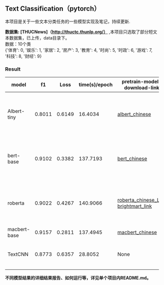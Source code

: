 ## Text Classification（pytorch）

本项目是关于一些文本分类任务的一些模型实现及笔记，持续更新.

**数据集: [THUCNews]（http://thuctc.thunlp.org/）**  ,本项目只选取了部分短文本数据集，已上传，data目录下。  
数据：10个类  
{'体育': 0, '娱乐': 1, '家居': 2, '房产': 3, '教育': 4, '时尚': 5, '时政': 6, '游戏': 7, '科技': 8, '财经': 9}

### Result

| model        | f1     | Loss   | time(s)/epoch | pretrain-model-download-link                                                                                                             | algorithm nodes                                                            |
|--------------|--------|--------|---------------|------------------------------------------------------------------------------------------------------------------------------------------|----------------------------------------------------------------------------|
| Albert-tiny  | 0.8011 | 0.6149 | 16.4034       | [albert_chinese](https://huggingface.co/ckiplab/albert-tiny-chinese/tree/main)                                                           | [预训练模型：从BERT到XLNet、RoBERTa、ALBERT](https://zhuanlan.zhihu.com/p/436017910) |
| bert-base    | 0.9102 | 0.3382 | 137.7193      | [bert_chinese](https://huggingface.co/bert-base-chinese/tree/main)                                                                       | [预训练模型：从BERT到XLNet、RoBERTa、ALBERT](https://zhuanlan.zhihu.com/p/436017910) |
| roberta      | 0.9022 | 0.4267 | 140.9066      | [roberta_chinese_L12](https://pan.baidu.com/s/1AGC76N7pZOzWuo8ua1AZfw) <br/> [brightmart_link](https://github.com/brightmart/roberta_zh) | [预训练模型：从BERT到XLNet、RoBERTa、ALBERT](https://zhuanlan.zhihu.com/p/436017910) |  
| macbert-base | 0.9157 | 0.2811 | 137.4945      | [macbert_chinese](https://huggingface.co/hfl/chinese-macbert-base/tree/main)                                                             | wait to update                                                             |
| TextCNN      | 0.8773 | 0.6357 | 28.8052       | None                                                                                                                                     | [搭一个TextCNN-文本分类利器](https://zhuanlan.zhihu.com/p/386614000)                |

**不同模型结果的详细结果报告、如何运行等，详见单个项目内README.md。**


